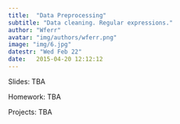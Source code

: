 ```yaml
---
title:  "Data Preprocessing"
subtitle: "Data cleaning. Regular expressions."
author: "Wferr"
avatar: "img/authors/wferr.png"
image: "img/6.jpg"
datestr: "Wed Feb 22"
date:   2015-04-20 12:12:12
---
```


Slides: TBA

Homework: TBA

Projects: TBA
